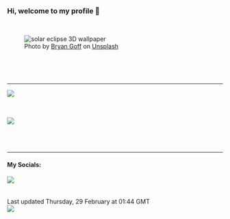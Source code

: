 <h3>Hi, welcome to my profile 👋</h3>

<br />
<figure>
  <img
    src="https://images.unsplash.com/photo-1503862242163-608ef852091d?crop=entropy&cs=tinysrgb&fit=max&fm=jpg&ixid=M3wyNzQ3MDB8MHwxfHJhbmRvbXx8fHx8fHx8fDE3MDkxNjgwMjl8&ixlib=rb-4.0.3&q=80&w=1080&auto=format"
    alt="solar eclipse 3D wallpaper" 
  />
  <figcaption>Photo by <a
    href="https://unsplash.com/@bryangoffphoto?utm_source=Profile%20readme&utm_medium=referral">Bryan Goff</a> on <a
    href="https://unsplash.com/?utm_source=Profile%20readme&utm_medium=referral">Unsplash</a></figcaption>
</figure>




  <br /><br /><br />

<hr />
<img
  src="https://github-readme-stats.vercel.app/api?username=shanelucy&show_icons=true&theme=calm"
/>
<br /><br /><br />

<img 
  src="https://github-readme-stats.vercel.app/api/top-langs/?username=shanelucy&theme=calm"
/>
<br /><br /><br /><br />
<hr />
<h4>My Socials:</h4>
<a href="https://uk.linkedin.com/in/shane-lucy-4735b616a">
  <img
    src="https://img.shields.io/badge/linkedin%20-%230077B5.svg?&style=for-the-badge&logo=linkedin&logoColor=white"
  />
</a>
<br /><br /><br />
Last updated Thursday, 29 February at 01:44 GMT
<br />
<img
  src="https://github.com/ShaneLucy/ShaneLucy/workflows/README%20build/badge.svg"
/>
